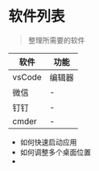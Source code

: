 # 软件列表

> 整理所需要的软件

| 软件   | 功能   |
| ------ | ------ |
| vsCode | 编辑器 |
| 微信   | -      |
| 钉钉   | -      |
| cmder  | -      |

- 如何快速启动应用
- 如何调整多个桌面位置
- 